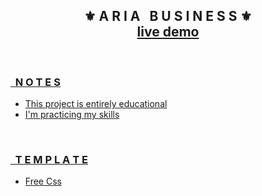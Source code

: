 <div align="center">
    <h2>⚜️ A R I A &nbsp; B U S I N E S S ⚜️<br><a href="https://erickks.github.io/aria-business/">live demo</></h2>
</div>
  
<br>
 
### &nbsp; N O T E S
* This project is entirely educational
* I'm practicing my skills
  
<br>

### &nbsp; T E M P L A T E
* [Free Css](https://www.free-css.com/free-css-templates/page259/aria)
